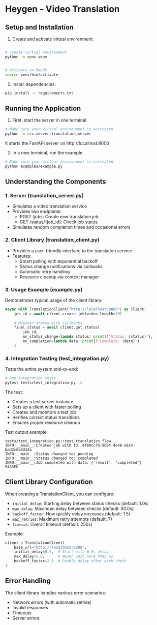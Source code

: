 # Heygen - Video Translation

## Setup and Installation

1. Create and activate virtual environment:
```bash

# Create virtual environment
python -m venv venv


# Activate on MacOS
source venv/bin/activate
```

2. Install dependencies:
```bash
pip install -r requirements.txt
```


## Running the Application

1. First, start the server in one terminal:
```bash
# Make sure your virtual environment is activated
python -m src.server.translation_server
```
It starts the FastAPI server on http://localhost:8000

2. In a new terminal, run the example:
```bash
# Make sure your virtual environment is activated
python examples/example.py
```

## Understanding the Components

### 1. Server (translation_server.py)
- Simulates a video translation service
- Provides two endpoints:
  - POST /jobs: Create new translation job
  - GET /status/{job_id}: Check job status
- Simulates random completion times and occasional errors

### 2. Client Library (translation_client.py)
- Provides a user-friendly interface to the translation service
- Features:
  - Smart polling with exponential backoff
  - Status change notifications via callbacks
  - Automatic retry handling
  - Resource cleanup via context manager

### 3. Usage Example (example.py)
Demonstrates typical usage of the client library:
```python
async with TranslationClient("http://localhost:8000") as client:
    job_id = await client.create_job(video_length=10)
    
    # Monitor status with callbacks
    final_status = await client.get_status(
        job_id,
        on_status_change=lambda status: print(f"Status: {status}"),
        on_completion=lambda data: print(f"Complete: {data}")
    )
```


### 4. Integration Testing (test_integration.py)
Tests the entire system end-to-end:
```bash
# Run integration tests
pytest tests/test_integration.py -v
```

The test:
- Creates a test server instance
- Sets up a client with faster polling
- Creates and monitors a test job
- Verifies correct status transitions
- Ensures proper resource cleanup

Test output example:
```
tests/test_integration.py::test_translation_flow 
INFO:__main__:Created job with ID: 4f69cc76-5b9f-4b46-a514-bdd2c0e3314a
INFO:__main__:Status changed to: pending
INFO:__main__:Status changed to: completed
INFO:__main__:Job completed with data: {'result': 'completed'}
PASSED
```

## Client Library Configuration

When creating a TranslationClient, you can configure:
- `initial_delay`: Starting delay between status checks (default: 1.0s)
- `max_delay`: Maximum delay between checks (default: 30.0s)
- `backoff_factor`: How quickly delay increases (default: 1.5)
- `max_retries`: Maximum retry attempts (default: 7)
- `timeout`: Overall timeout (default: 250s)

Example:
```python
client = TranslationClient(
    base_url="http://localhost:8000",
    initial_delay=0.5,  # Start with 0.5s delay
    max_delay=5.0,      # Never wait more than 5s
    backoff_factor=2.0  # Double delay after each check
)
```

## Error Handling

The client library handles various error scenarios:
- Network errors (with automatic retries)
- Invalid responses
- Timeouts
- Server errors


